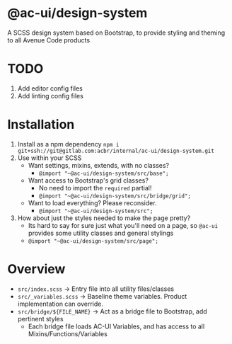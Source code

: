 # @ac-ui/design-system

A SCSS design system based on Bootstrap, to provide styling and theming to all Avenue Code products

# TODO
1. Add editor config files
2. Add linting config files

# Installation
1. Install as a npm dependency `npm i git+ssh://git@gitlab.com:acbr/internal/ac-ui/design-system.git`
2. Use within your SCSS 
    - Want settings, mixins, extends, with no classes? 
        - `@import "~@ac-ui/design-system/src/base";`
    - Want access to Bootstrap's grid classes?
        - No need to import the `required` partial!
        - `@import "~@ac-ui/design-system/src/bridge/grid";`
    - Want to load everything? Please reconsider.
        - `@import "~@ac-ui/design-system/src";`
3. How about just the styles needed to make the page pretty?
    - Its hard to say for sure just what you'll need on a page, so `@ac-ui` provides some utility classes and general stylings
    - `@import "~@ac-ui/design-system/src/page";`


# Overview
- `src/index.scss` -> Entry file into all utility files/classes
- `src/_variables.scss` -> Baseline theme variables. Product implementation can override.
- `src/bridge/${FILE_NAME}` -> Act as a bridge file to Bootstrap, add pertinent styles
    - Each bridge file loads AC-UI Variables, and has access to all Mixins/Functions/Variables

